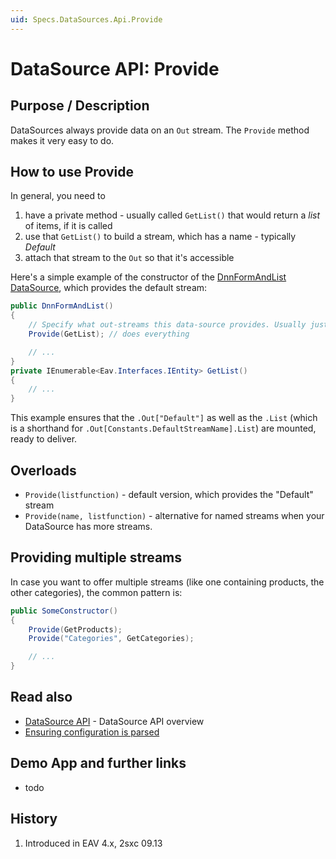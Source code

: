 ```yaml
---
uid: Specs.DataSources.Api.Provide
---
```

# DataSource API: Provide

## Purpose / Description
DataSources always provide data on an `Out` stream. The `Provide` method makes it very easy to do. 

## How to use Provide
In general, you need to 
1. have a private method - usually called `GetList()` that would return a _list_ of items, if it is called
1. use that `GetList()` to build a stream, which has a name - typically _Default_
1. attach that stream to the `Out` so that it's accessible

Here's a simple example of the constructor of the [DnnFormAndList DataSource](https://github.com/2sic/dnn-datasource-form-and-list), which provides the default stream: 

```c#
public DnnFormAndList()
{
    // Specify what out-streams this data-source provides. Usually just one, called "Default"
    Provide(GetList); // does everything

    // ...
}
private IEnumerable<Eav.Interfaces.IEntity> GetList() 
{
    // ...
} 
```
This example ensures that the `.Out["Default"]` as well as the `.List` (which is a shorthand for `.Out[Constants.DefaultStreamName].List`) are mounted, ready to deliver.

## Overloads

* `Provide(listfunction)` - default version, which provides the "Default" stream
* `Provide(name, listfunction)` - alternative for named streams when your DataSource has more streams. 

## Providing multiple streams
In case you want to offer multiple streams (like one containing products, the other categories), the common pattern is:

```c#
public SomeConstructor()
{
    Provide(GetProducts);
    Provide("Categories", GetCategories);

    // ...
}
```



## Read also

* [DataSource API](xref:Specs.DataSources.Api) - DataSource API overview
* [Ensuring configuration is parsed](xref:Specs.DataSources.Api.EnsureConfigurationIsLoaded)

## Demo App and further links

* todo

## History

1. Introduced in EAV 4.x, 2sxc 09.13
